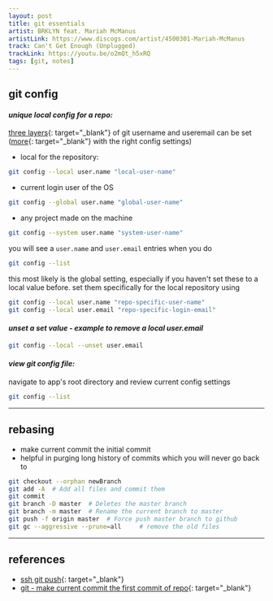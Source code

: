 ```yaml
---
layout: post
title: git essentials
artist: BRKLYN feat. Mariah McManus
artistLink: https://www.discogs.com/artist/4500301-Mariah-McManus
track: Can't Get Enough (Unplugged)
trackLink: https://youtu.be/o2mQt_h5xRQ
tags: [git, notes]
---
```





## git config

#### _**unique local config for a repo:**_

[three layers](https://stackoverflow.com/a/16682441){: target="_blank"} of git username and useremail can be set ([more](https://git-scm.com/docs/git-config#_includes){: target="_blank"} with the right config settings)

- local for the repository:
```sh
git config --local user.name "local-user-name"
```

- current login user of the OS
```sh        
git config --global user.name "global-user-name"
```

- any project made on the machine 
```sh        
git config --system user.name "system-user-name"
```
you will see a `user.name` and `user.email` entries when you do 

```sh
git config --list
```

this most likely is the global setting, especially if you haven't set these to a local value before. set them specifically for the local repository using 

```sh
git config --local user.name "repo-specific-user-name"
git config --local user.email "repo-specific-login-email"
```

#### _**unset a set value - example to remove a local user.email**_

```sh
git config --local --unset user.email
```

#### _**view git config file:**_

navigate to app's root directory and review current config settings 

```sh
git config --list
```

<hr>

## rebasing

- make current commit the initial commit 
- helpful in purging long history of commits which you will never go back to

```sh
git checkout --orphan newBranch
git add -A  # Add all files and commit them
git commit
git branch -D master  # Deletes the master branch
git branch -m master  # Rename the current branch to master
git push -f origin master  # Force push master branch to github
git gc --aggressive --prune=all     # remove the old files
```

<hr>

## references 

- [ssh git push](https://stackoverflow.com/questions/8588768/how-do-i-avoid-the-specification-of-the-username-and-password-at-every-git-push){: target="_blank"}
- [git - make current commit the first commit of repo](https://stackoverflow.com/a/13102849){: target="_blank"}